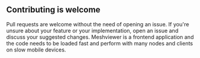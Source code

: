 ## Contributing is welcome

Pull requests are welcome without the need of opening an issue. If you're unsure
about your feature or your implementation, open an issue and discuss your
suggested changes. Meshviewer is a frontend application and the code needs to be
loaded fast and perform with many nodes and clients on slow mobile devices.
